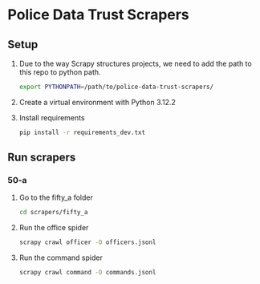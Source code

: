 # Police Data Trust Scrapers

## Setup
1. Due to the way Scrapy structures projects, we need to add the path to this repo to python path.

    ```bash
    export PYTHONPATH=/path/to/police-data-trust-scrapers/
    ```

2. Create a virtual environment with Python 3.12.2

3. Install requirements

    ```bash
    pip install -r requirements_dev.txt
    ```

## Run scrapers

### 50-a

1. Go to the fifty_a folder

    ```bash
    cd scrapers/fifty_a
    ```

2. Run the office spider

    ```bash
    scrapy crawl officer -O officers.jsonl
    ```

3. Run the command spider

    ```bash
    scrapy crawl command -O commands.jsonl
    ```
